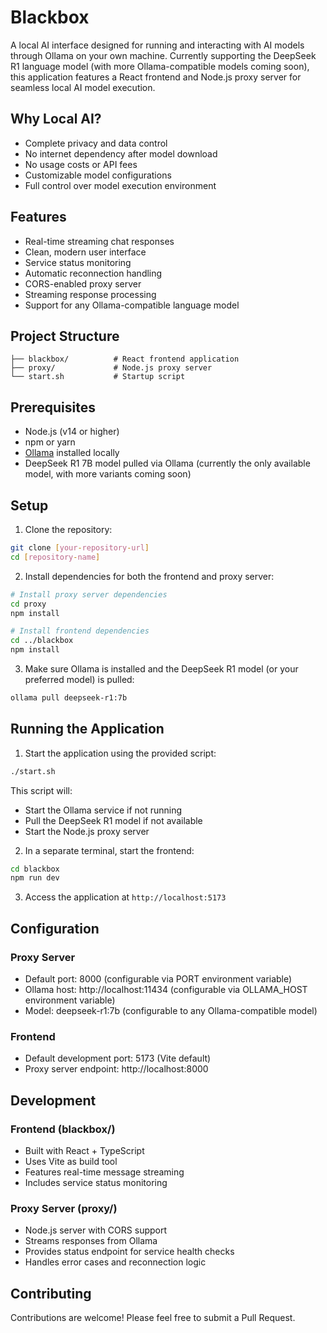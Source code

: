 
# Blackbox

A local AI interface designed for running and interacting with AI models through Ollama on your own machine. Currently supporting the DeepSeek R1 language model (with more Ollama-compatible models coming soon), this application features a React frontend and Node.js proxy server for seamless local AI model execution.

## Why Local AI?

- Complete privacy and data control
- No internet dependency after model download
- No usage costs or API fees
- Customizable model configurations
- Full control over model execution environment

## Features

- Real-time streaming chat responses
- Clean, modern user interface
- Service status monitoring
- Automatic reconnection handling
- CORS-enabled proxy server
- Streaming response processing
- Support for any Ollama-compatible language model

## Project Structure

```
├── blackbox/          # React frontend application
├── proxy/             # Node.js proxy server
└── start.sh           # Startup script
```

## Prerequisites

- Node.js (v14 or higher)
- npm or yarn
- [Ollama](https://ollama.ai) installed locally
- DeepSeek R1 7B model pulled via Ollama (currently the only available model, with more variants coming soon)

## Setup

1. Clone the repository:
```bash
git clone [your-repository-url]
cd [repository-name]
```

2. Install dependencies for both the frontend and proxy server:
```bash
# Install proxy server dependencies
cd proxy
npm install

# Install frontend dependencies
cd ../blackbox
npm install
```

3. Make sure Ollama is installed and the DeepSeek R1 model (or your preferred model) is pulled:
```bash
ollama pull deepseek-r1:7b
```

## Running the Application

1. Start the application using the provided script:
```bash
./start.sh
```

This script will:
- Start the Ollama service if not running
- Pull the DeepSeek R1 model if not available
- Start the Node.js proxy server

2. In a separate terminal, start the frontend:
```bash
cd blackbox
npm run dev
```

3. Access the application at `http://localhost:5173`

## Configuration

### Proxy Server
- Default port: 8000 (configurable via PORT environment variable)
- Ollama host: http://localhost:11434 (configurable via OLLAMA_HOST environment variable)
- Model: deepseek-r1:7b (configurable to any Ollama-compatible model)

### Frontend
- Default development port: 5173 (Vite default)
- Proxy server endpoint: http://localhost:8000

## Development

### Frontend (blackbox/)
- Built with React + TypeScript
- Uses Vite as build tool
- Features real-time message streaming
- Includes service status monitoring

### Proxy Server (proxy/)
- Node.js server with CORS support
- Streams responses from Ollama
- Provides status endpoint for service health checks
- Handles error cases and reconnection logic

## Contributing

Contributions are welcome! Please feel free to submit a Pull Request.
